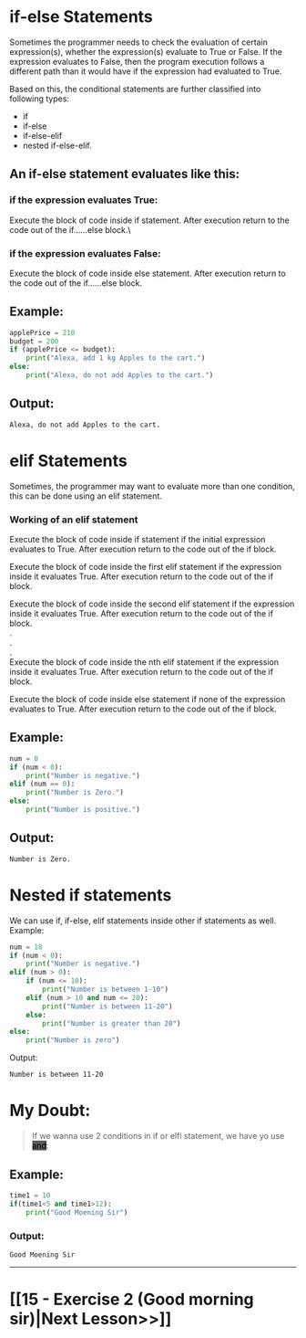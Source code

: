 
# if-else Statements
Sometimes the programmer needs to check the evaluation of certain expression(s), whether the expression(s) evaluate to True or False. If the expression evaluates to False, then the program execution follows a different path than it would have if the expression had evaluated to True.

Based on this, the conditional statements are further classified into following types:
- if
- if-else
- if-else-elif
- nested if-else-elif.
## An if-else statement evaluates like this:

### if the expression evaluates True:
Execute the block of code inside if statement. After execution return to the code out of the if……else block.\

### if the expression evaluates False:

Execute the block of code inside else statement. After execution return to the code out of the if……else block.
 ## Example:
```python
applePrice = 210
budget = 200
if (applePrice <= budget):
    print("Alexa, add 1 kg Apples to the cart.")
else:
    print("Alexa, do not add Apples to the cart.")
```
## Output:
```
Alexa, do not add Apples to the cart.
```

# elif Statements
Sometimes, the programmer may want to evaluate more than one condition, this can be done using an elif statement.
### Working of an elif statement
Execute the block of code inside if statement if the initial expression evaluates to True. After execution return to the code out of the if block.

Execute the block of code inside the first elif statement if the expression inside it evaluates True. After execution return to the code out of the if block.

Execute the block of code inside the second elif statement if the expression inside it evaluates True. After execution return to the code out of the if block.\
.\
.\
.\
Execute the block of code inside the nth elif statement if the expression inside it evaluates True. After execution return to the code out of the if block.

Execute the block of code inside else statement if none of the expression evaluates to True. After execution return to the code out of the if block.

## Example:
```python
num = 0
if (num < 0):
    print("Number is negative.")
elif (num == 0):
    print("Number is Zero.")
else:
    print("Number is positive.")
```
## Output:
```
Number is Zero.
```

# Nested if statements
We can use if, if-else, elif statements inside other if statements as well. \
Example:
```python
num = 18
if (num < 0):
    print("Number is negative.")
elif (num > 0):
    if (num <= 10):
        print("Number is between 1-10")
    elif (num > 10 and num <= 20):
        print("Number is between 11-20")
    else:
        print("Number is greater than 20")
else:
    print("Number is zero")
```
Output:
```
Number is between 11-20
```

# My Doubt:

> If we wanna use 2 conditions in if or elfi statement, we have yo use <mark style="background: #5c5959;">and</mark>:
## Example:
```python
time1 = 10
if(time1<5 and time1>12):
    print("Good Moening Sir")
```

### Output:
```
Good Moening Sir
```

---

# [[15 - Exercise 2 (Good morning sir)|Next Lesson>>]]